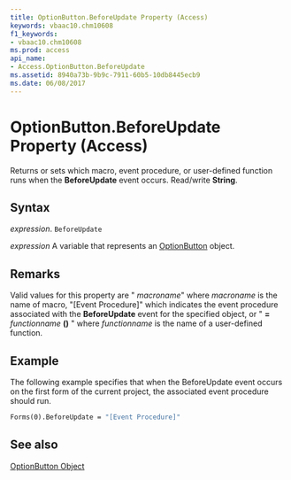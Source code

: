 ```yaml
---
title: OptionButton.BeforeUpdate Property (Access)
keywords: vbaac10.chm10608
f1_keywords:
- vbaac10.chm10608
ms.prod: access
api_name:
- Access.OptionButton.BeforeUpdate
ms.assetid: 8940a73b-9b9c-7911-60b5-10db8445ecb9
ms.date: 06/08/2017
---
```



# OptionButton.BeforeUpdate Property (Access)

Returns or sets which macro, event procedure, or user-defined function runs when the  **BeforeUpdate** event occurs. Read/write **String**.


## Syntax

 _expression_. `BeforeUpdate`

 _expression_ A variable that represents an [OptionButton](./Access.OptionButton.md) object.


## Remarks

Valid values for this property are " _macroname_" where  _macroname_ is the name of macro, "[Event Procedure]" which indicates the event procedure associated with the **BeforeUpdate** event for the specified object, or " **=** _functionname_ **()** " where _functionname_ is the name of a user-defined function.


## Example

The following example specifies that when the BeforeUpdate event occurs on the first form of the current project, the associated event procedure should run.


```vb
Forms(0).BeforeUpdate = "[Event Procedure]" 

```


## See also


[OptionButton Object](Access.OptionButton.md)

